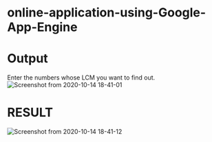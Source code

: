 # online-application-using-Google-App-Engine
 
 # Output 
 Enter the numbers whose LCM you want to find out.
![Screenshot from 2020-10-14 18-41-01](https://user-images.githubusercontent.com/68325158/95993732-160aa880-0e4d-11eb-8c9a-23bc42f10f5b.png)
 
 # RESULT
 
![Screenshot from 2020-10-14 18-41-12](https://user-images.githubusercontent.com/68325158/95993835-3470a400-0e4d-11eb-85c9-ba46f81b307d.png)
